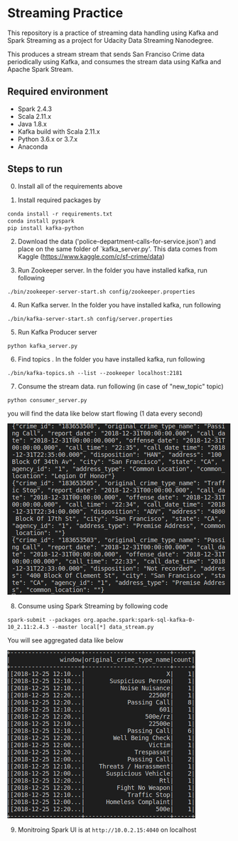 # Streaming Practice

This repository is a practice of streaming data handling using Kafka and Spark Streaming as a project for Udacity Data Streaming Nanodegree.  

This produces a stream stream that sends San Franciso Crime data periodically using Kafka, and consumes the stream data using Kafka and Apache Spark Stream. 


## Required environment

- Spark 2.4.3
- Scala 2.11.x
- Java 1.8.x
- Kafka build with Scala 2.11.x
- Python 3.6.x or 3.7.x
- Anaconda 

## Steps to run 

0.  Install all of the requirements above

1.  Install required packages by 
```
conda install -r requirements.txt
conda install pyspark
pip install kafka-python
 ```

2. Download the data ('police-department-calls-for-service.json') and place on the same folder of `kafka_server.py'. This data comes from Kaggle (https://www.kaggle.com/c/sf-crime/data)


3. Run Zookeeper server. In the folder you have installed kafka, run following
```
./bin/zookeeper-server-start.sh config/zookeeper.properties
```

4. Run Kafka server. In the folder you have installed kafka, run following

```
./bin/kafka-server-start.sh config/server.properties

```
5. Run Kafka Producer server
```
python kafka_server.py

```

6. Find topics . In the folder you have installed kafka, run following

```
./bin/kafka-topics.sh --list --zookeeper localhost:2181
```

7. Consume the stream data.  run following (in case of "new_topic" topic)

```
python consumer_server.py

```
you will find the data like below start flowing (1 data every second)

![data](./Consumer-data.png)



8. Consume using Spark Streaming by following code 

```
spark-submit --packages org.apache.spark:spark-sql-kafka-0-10_2.11:2.4.3 --master local[*] data_stream.py
```

You will see aggregated data like below

![data](./Consumer-spark.png)


9. Monitroing Spark UI is at `http://10.0.2.15:4040`  on localhost






